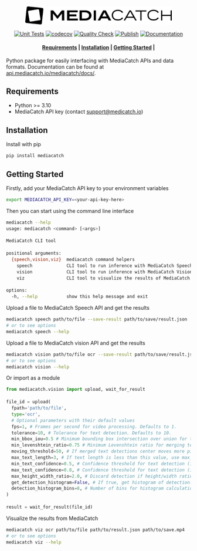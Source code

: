<div align="center">

[<img src="docs/assets/mc_logo.svg" alt="mc-logo" width=400>](https://api.mediacatch.io/mediacatch/docs/)<br>

[![Unit Tests](https://github.com/mediacatch/mediacatch/actions/workflows/test.yaml/badge.svg)](https://github.com/mediacatch/mediacatch/actions/workflows/test.yaml)
[![codecov](https://codecov.io/gh/mediacatch/mediacatch/graph/badge.svg?token=D3bBQ64Cs9)](https://codecov.io/gh/mediacatch/mediacatch)
[![Quality Check](https://github.com/mediacatch/mediacatch/actions/workflows/check.yaml/badge.svg)](https://github.com/mediacatch/mediacatch/actions/workflows/check.yaml)
[![Publish](https://github.com/mediacatch/mediacatch/actions/workflows/publish.yaml/badge.svg)](https://github.com/mediacatch/mediacatch/actions/workflows/publish.yaml)
[![Documentation](https://github.com/mediacatch/mediacatch/actions/workflows/documentation.yaml/badge.svg)](https://github.com/mediacatch/mediacatch/actions/workflows/documentation.yaml)<br>

<h4 align="center">
    <p>
        <a href="#requirements">Requirements</a> |
        <a href="#installation">Installation</a> |
        <a href="#getting-started">Getting Started</a> |
    <p>
</h4>

</div>

Python package for easily interfacing with MediaCatch APIs and data formats. Documentation can be found at [api.mediacatch.io/mediacatch/docs/](https://api.mediacatch.io/mediacatch/docs/).

## Requirements

- Python >= 3.10
- MediaCatch API key (contact support@medicatch.io)

## Installation

Install with pip

```bash
pip install mediacatch
```

## Getting Started

Firstly, add your MediaCatch API key to your environment variables

```bash
export MEDIACATCH_API_KEY=<your-api-key-here>
```

Then you can start using the command line interface

```bash
mediacatch --help
usage: mediacatch <command> [<args>]

MediaCatch CLI tool

positional arguments:
  {speech,vision,viz}  mediacatch command helpers
    speech             CLI tool to run inference with MediaCatch Speech API
    vision             CLI tool to run inference with MediaCatch Vision API
    viz                CLI tool to visualize the results of MediaCatch

options:
  -h, --help           show this help message and exit
```

Upload a file to MediaCatch Speech API and get the results

```bash
mediacatch speech path/to/file --save-result path/to/save/result.json
# or to see options
mediacatch speech --help
```

Upload a file to MediaCatch vision API and get the results

```bash
mediacatch vision path/to/file ocr --save-result path/to/save/result.json
# or to see options
mediacatch vision --help
```

Or import as a module
  
```python
from mediacatch.vision import upload, wait_for_result

file_id = upload(
  fpath='path/to/file',
  type='ocr',
  # Optional parameters with their default values
  fps=1, # Frames per second for video processing. Defaults to 1.
  tolerance=10, # Tolerance for text detection. Defaults to 10.
  min_bbox_iou=0.5 # Minimum bounding box intersection over union for text detection. Defaults to 0.5.
  min_levenshtein_ratio=0.75 # Minimum Levenshtein ratio for merging text detection (more info here: https://rapidfuzz.github.io/Levenshtein/levenshtein.html#ratio). Defaults to 0.75.
  moving_threshold=50, # If merged text detections center moves more pixels than this threshold, it will be considered moving text. Defaults to 50.
  max_text_length=3, # If text length is less than this value, use max_text_confidence as confidence threshold. Defaults to 3.
  min_text_confidence=0.5, # Confidence threshold for text detection (if text length is greater than max_text_length). Defaults to 0.5.
  max_text_confidence=0.8, # Confidence threshold for text detection (if text length is less than max_text_length). Defaults to 0.8.
  max_height_width_ratio=2.0, # Discard detection if height/width ratio is greater than this value. Defaults to 2.0.
  get_detection_histogram=False, # If true, get histogram of detection. Defaults to False.
  detection_histogram_bins=8, # Number of bins for histogram calculation. Defaults to 8.
)

result = wait_for_result(file_id)
```

Visualize the results from MediaCatch

```bash
mediacatch viz ocr path/to/file path/to/result.json path/to/save.mp4
# or to see options
mediacatch viz --help
```
